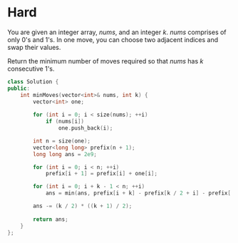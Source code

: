 # Hard

You are given an integer array, $nums$, and an integer $k$. $nums$ comprises of only $0$'s and $1$'s. In one move, you can choose two adjacent indices and swap their values.

Return the minimum number of moves required so that $nums$ has $k$ consecutive $1$'s.

```cpp
class Solution {
public:
    int minMoves(vector<int>& nums, int k) {
        vector<int> one;
        
        for (int i = 0; i < size(nums); ++i)
            if (nums[i])
                one.push_back(i);

        int n = size(one);
        vector<long long> prefix(n + 1);
        long long ans = 2e9;

        for (int i = 0; i < n; ++i)
            prefix[i + 1] = prefix[i] + one[i];

        for (int i = 0; i + k - 1 < n; ++i)
            ans = min(ans, prefix[i + k] - prefix[k / 2 + i] - prefix[(k + 1) / 2 + i] + prefix[i]);

        ans -= (k / 2) * ((k + 1) / 2);
            
        return ans;
    }
};
```
